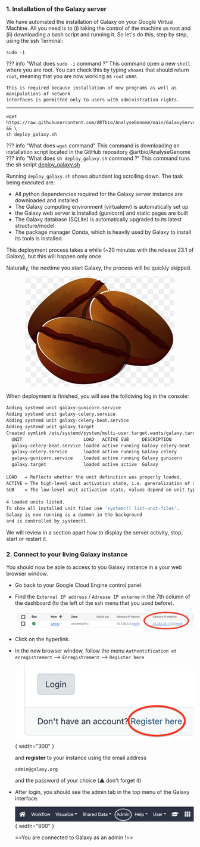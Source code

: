 ### 1. Installation of the Galaxy server

We have automated the installation of Galaxy on your Google Virtual Machine.
All you need is to (i) taking the control of the machine as root and (ii) downloading a 
bash script and running it.
So let's do this, step by step, using the ssh Terminal:

    
  ```Console
  sudo -i
  ```
??? info "What does `sudo -i` command ?"
    This command open a new `shell` where you are root. You can check this by typing `whoami`
    that should return `root`, meaning that you are now working as `root` user.
    
    This is required because installation of new programs as well as manipulations of network
    interfaces is permitted only to users with administration rights.

____
```
wget https://raw.githubusercontent.com/ARTbio/AnalyseGenome/main/GalaxyServer/deploy_galaxy.sh && \
sh deploy_galaxy.sh
```
??? info "What does `wget` command"
    This command is downloading an installation script located in the GitHub repository
    @artbio/AnalyseGenome
??? info "What does `sh deploy_galaxy.sh` command ?"
    This command runs the sh script
    [deploy_galaxy.sh](https://raw.githubusercontent.com/ARTbio/AnalyseGenome/main/GalaxyServer/deploy_galaxy.sh)

Running `deploy_galaxy.sh` shows abundant log scrolling down. The task being executed are:

  - All python dependencies required for the Galaxy server instance are downloaded and installed
  - The Galaxy computing environment (virtualenv) is automatically set up
  - the Galaxy web server is installed (gunicorn) and static pages are built
  - The Galaxy database (SQLite) is automatically upgraded to its latest structure/model
  - The package manager Conda, which is heavily used by Galaxy to install its tools is installed.


This deployment process takes a while (~20 minutes with the release 23.1 of Galaxy), but
this will happen only once.

Naturally, the nextime you start Galaxy, the process will be quickly skipped.

<center>

![](images/coffee_time.png)
</center>

When deployment is finished, you will see the following log in the console:

```{.bash title="Terminal"}
Adding systemd unit galaxy-gunicorn.service
Adding systemd unit galaxy-celery.service
Adding systemd unit galaxy-celery-beat.service
Adding systemd unit galaxy.target
Created symlink /etc/systemd/system/multi-user.target.wants/galaxy.target → /etc/systemd/system/galaxy.target.
  UNIT                       LOAD   ACTIVE SUB     DESCRIPTION
  galaxy-celery-beat.service loaded active running Galaxy celery-beat
  galaxy-celery.service      loaded active running Galaxy celery
  galaxy-gunicorn.service    loaded active running Galaxy gunicorn
  galaxy.target              loaded active active  Galaxy

LOAD   = Reflects whether the unit definition was properly loaded.
ACTIVE = The high-level unit activation state, i.e. generalization of SUB.
SUB    = The low-level unit activation state, values depend on unit type.

4 loaded units listed.
To show all installed unit files use 'systemctl list-unit-files'.
Galaxy is now running as a daemon in the background
and is controlled by systemctl
```
We will review in a section apart how to display the server activity, stop, start or restart
it.

### 2. Connect to your living Galaxy instance

You should now be able to access to you Galaxy instance in a your web browser window.

- Go back to your Google Cloud Engine control panel.
- Find the `External IP address` / `Adresse IP externe` in the 7th column of the dashboard
  (to the left of the ssh menu that you used before).
  
  ![externIP](images/externIP.png)
  
- Click on the hyperlink.
- In the new browser window, follow the menu `Authentification et enregistrement`
  --> `Enregistrement` --> `Register here`
  
  ![register](images/register.png){ width="300" }

  and  **register** to your instance using the email address
  ```
  admin@galaxy.org
  ```
  and the password of your choice (:warning: don't forget it)
  
- After login, you should see the admin tab in the top menu of the Galaxy interface.
  
  ![](images/admin_menu.png){ width="600" }
  
  ==You are connected to Galaxy as an admin !==
